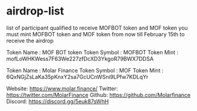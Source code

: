 # airdrop-list
list of participant qualified to receive MOFBOT token and MOF token
you must mint MOFBOT token and MOF token from now till February 15th to receive the airdrop

Token Name : MOF BOT token 
Token Symbol : MOFBOT
Token Mint : mofLoWHKWess7F63We227zfDcXD3YkgoR79BWX7DDSA

Token Name : Molar Finance
Token Symbol : MOF
Token Mint : 6QxNGjZsLaKa35pKnxY2sa7GcUCnWSni9LPfw7KDLqYr

Website: https://www.molar.finance/
Twitter: https://twitter.com/MolarFinance
Github: https://github.com/Molarfinance
Discord: https://discord.gg/5euk87sWhH
